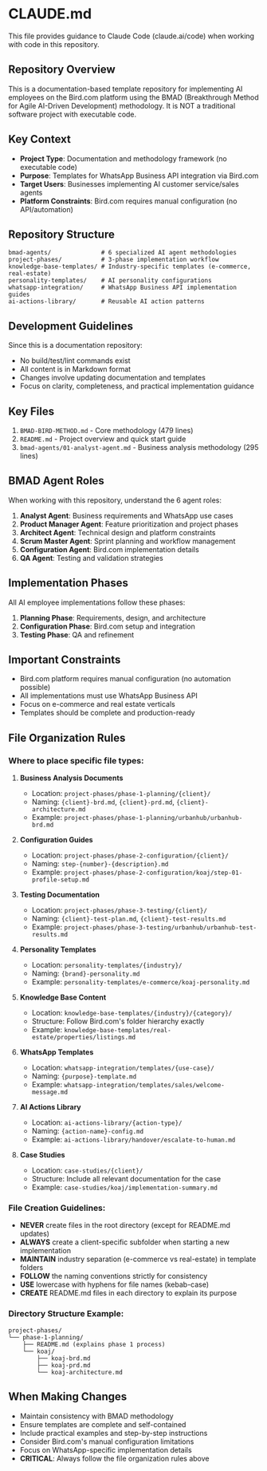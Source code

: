 # CLAUDE.md

This file provides guidance to Claude Code (claude.ai/code) when working with code in this repository.

## Repository Overview

This is a documentation-based template repository for implementing AI employees on the Bird.com platform using the BMAD (Breakthrough Method for Agile AI-Driven Development) methodology. It is NOT a traditional software project with executable code.

## Key Context

- **Project Type**: Documentation and methodology framework (no executable code)
- **Purpose**: Templates for WhatsApp Business API integration via Bird.com
- **Target Users**: Businesses implementing AI customer service/sales agents
- **Platform Constraints**: Bird.com requires manual configuration (no API/automation)

## Repository Structure

```
bmad-agents/              # 6 specialized AI agent methodologies
project-phases/           # 3-phase implementation workflow
knowledge-base-templates/ # Industry-specific templates (e-commerce, real-estate)
personality-templates/    # AI personality configurations
whatsapp-integration/     # WhatsApp Business API implementation guides
ai-actions-library/       # Reusable AI action patterns
```

## Development Guidelines

Since this is a documentation repository:
- No build/test/lint commands exist
- All content is in Markdown format
- Changes involve updating documentation and templates
- Focus on clarity, completeness, and practical implementation guidance

## Key Files

1. `BMAD-BIRD-METHOD.md` - Core methodology (479 lines)
2. `README.md` - Project overview and quick start guide
3. `bmad-agents/01-analyst-agent.md` - Business analysis methodology (295 lines)

## BMAD Agent Roles

When working with this repository, understand the 6 agent roles:
1. **Analyst Agent**: Business requirements and WhatsApp use cases
2. **Product Manager Agent**: Feature prioritization and project phases
3. **Architect Agent**: Technical design and platform constraints
4. **Scrum Master Agent**: Sprint planning and workflow management
5. **Configuration Agent**: Bird.com implementation details
6. **QA Agent**: Testing and validation strategies

## Implementation Phases

All AI employee implementations follow these phases:
1. **Planning Phase**: Requirements, design, and architecture
2. **Configuration Phase**: Bird.com setup and integration
3. **Testing Phase**: QA and refinement

## Important Constraints

- Bird.com platform requires manual configuration (no automation possible)
- All implementations must use WhatsApp Business API
- Focus on e-commerce and real estate verticals
- Templates should be complete and production-ready

## File Organization Rules

### Where to place specific file types:

1. **Business Analysis Documents**
   - Location: `project-phases/phase-1-planning/{client}/`
   - Naming: `{client}-brd.md`, `{client}-prd.md`, `{client}-architecture.md`
   - Example: `project-phases/phase-1-planning/urbanhub/urbanhub-brd.md`

2. **Configuration Guides**
   - Location: `project-phases/phase-2-configuration/{client}/`
   - Naming: `step-{number}-{description}.md`
   - Example: `project-phases/phase-2-configuration/koaj/step-01-profile-setup.md`

3. **Testing Documentation**
   - Location: `project-phases/phase-3-testing/{client}/`
   - Naming: `{client}-test-plan.md`, `{client}-test-results.md`
   - Example: `project-phases/phase-3-testing/urbanhub/urbanhub-test-results.md`

4. **Personality Templates**
   - Location: `personality-templates/{industry}/`
   - Naming: `{brand}-personality.md`
   - Example: `personality-templates/e-commerce/koaj-personality.md`

5. **Knowledge Base Content**
   - Location: `knowledge-base-templates/{industry}/{category}/`
   - Structure: Follow Bird.com's folder hierarchy exactly
   - Example: `knowledge-base-templates/real-estate/properties/listings.md`

6. **WhatsApp Templates**
   - Location: `whatsapp-integration/templates/{use-case}/`
   - Naming: `{purpose}-template.md`
   - Example: `whatsapp-integration/templates/sales/welcome-message.md`

7. **AI Actions Library**
   - Location: `ai-actions-library/{action-type}/`
   - Naming: `{action-name}-config.md`
   - Example: `ai-actions-library/handover/escalate-to-human.md`

8. **Case Studies**
   - Location: `case-studies/{client}/`
   - Structure: Include all relevant documentation for the case
   - Example: `case-studies/koaj/implementation-summary.md`

### File Creation Guidelines:

- **NEVER** create files in the root directory (except for README.md updates)
- **ALWAYS** create a client-specific subfolder when starting a new implementation
- **MAINTAIN** industry separation (e-commerce vs real-estate) in template folders
- **FOLLOW** the naming conventions strictly for consistency
- **USE** lowercase with hyphens for file names (kebab-case)
- **CREATE** README.md files in each directory to explain its purpose

### Directory Structure Example:

```
project-phases/
└── phase-1-planning/
    ├── README.md (explains phase 1 process)
    └── koaj/
        ├── koaj-brd.md
        ├── koaj-prd.md
        └── koaj-architecture.md
```

## When Making Changes

- Maintain consistency with BMAD methodology
- Ensure templates are complete and self-contained
- Include practical examples and step-by-step instructions
- Consider Bird.com's manual configuration limitations
- Focus on WhatsApp-specific implementation details
- **CRITICAL**: Always follow the file organization rules above